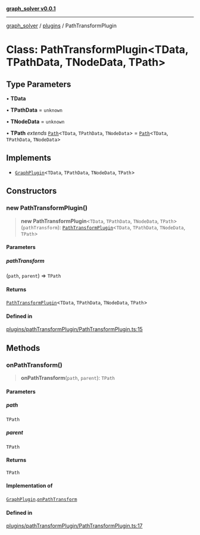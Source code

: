 [**graph_solver v0.0.1**](../../../README.md)

***

[graph_solver](../../../globals.md) / [plugins](../README.md) / PathTransformPlugin

# Class: PathTransformPlugin\<TData, TPathData, TNodeData, TPath\>

## Type Parameters

• **TData**

• **TPathData** = `unknown`

• **TNodeData** = `unknown`

• **TPath** *extends* [`Path`](../../../interfaces/Path.md)\<`TData`, `TPathData`, `TNodeData`\> = [`Path`](../../../interfaces/Path.md)\<`TData`, `TPathData`, `TNodeData`\>

## Implements

- [`GraphPlugin`](../interfaces/GraphPlugin.md)\<`TData`, `TPathData`, `TNodeData`, `TPath`\>

## Constructors

### new PathTransformPlugin()

> **new PathTransformPlugin**\<`TData`, `TPathData`, `TNodeData`, `TPath`\>(`pathTransform`): [`PathTransformPlugin`](PathTransformPlugin.md)\<`TData`, `TPathData`, `TNodeData`, `TPath`\>

#### Parameters

##### pathTransform

(`path`, `parent`) => `TPath`

#### Returns

[`PathTransformPlugin`](PathTransformPlugin.md)\<`TData`, `TPathData`, `TNodeData`, `TPath`\>

#### Defined in

[plugins/pathTransformPlugin/PathTransformPlugin.ts:15](https://github.com/ahibis/grapthSolver/blob/8193d141248faba7f0f1404b97be6f37b74018dc/src/plugins/pathTransformPlugin/PathTransformPlugin.ts#L15)

## Methods

### onPathTransform()

> **onPathTransform**(`path`, `parent`): `TPath`

#### Parameters

##### path

`TPath`

##### parent

`TPath`

#### Returns

`TPath`

#### Implementation of

[`GraphPlugin`](../interfaces/GraphPlugin.md).[`onPathTransform`](../interfaces/GraphPlugin.md#onpathtransform)

#### Defined in

[plugins/pathTransformPlugin/PathTransformPlugin.ts:17](https://github.com/ahibis/grapthSolver/blob/8193d141248faba7f0f1404b97be6f37b74018dc/src/plugins/pathTransformPlugin/PathTransformPlugin.ts#L17)
